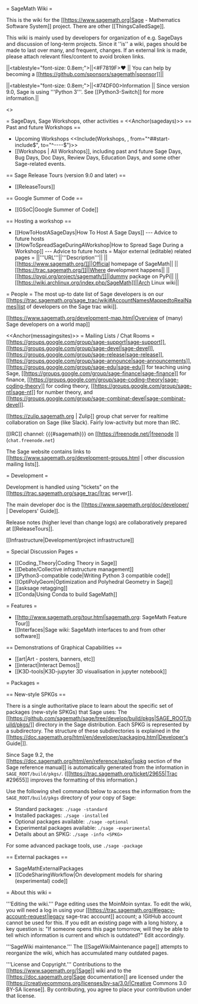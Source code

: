 = SageMath Wiki =

This is the wiki for the [[https://www.sagemath.org|Sage - Mathematics Software System]] project. There are other [[ThingsCalledSage]].

This wiki is mainly used by developers for organization of e.g. SageDays and discussion of long-term projects. Since it ''is'' a wiki, pages should be made to last over many, and frequent, changes. If an external link is made, please attach relevant files/content to avoid broken links.

||<tablestyle="font-size: 0.8em;">||<#F7819F>❤ || You can help by becoming a [[https://github.com/sponsors/sagemath|sponsor]]||


||<tablestyle="font-size: 0.8em;">||<#74DF00>Information || Since version 9.0, Sage is using '''Python 3'''. See [[Python3-Switch]] for more information.||

<<TableOfContents>>

= SageDays, Sage Workshops, other activities =
<<Anchor(sagedays)>>
== Past and future Workshops ==
 * Upcoming Workshops
 <<Include(Workshops, , from="^##start-include$", to="^----$")>>
 * [[Workshops | All Workshops]], including past and future Sage Days, Bug Days, Doc Days, Review Days, Education Days, and some other Sage-related events.

== Sage Release Tours (version 9.0 and later) ==

 * [[ReleaseTours]]

== Google Summer of Code ==

 * [[GSoC|Google Summer of Code]]

== Hosting a workshop ==
 * [[HowToHostASageDays|How To Host A Sage Days]] --- Advice to future hosts
 * [[HowToSpreadSageDuringAWorkshop|How to Spread Sage During a Workshop]] --- Advice to future hosts
= Major external (editable) related pages =
||'''URL'''||'''Description'''||
||[[https://www.sagemath.org/]]||Official homepage of SageMath||
||[[https://trac.sagemath.org/]]||Where development happens||
||[[https://pypi.org/project/sagemath/]]||dummy package on PyPi||
||[[https://wiki.archlinux.org/index.php/SageMath]]||Arch Linux wiki||


= People =
The most up-to date list of Sage developers is on our [[https://trac.sagemath.org/sage_trac/wiki#AccountNamesMappedtoRealNames|list of developers on the Sage trac wiki]].

[[https://www.sagemath.org/development-map.html|Overview of (many) Sage developers on a world map]]

<<Anchor(messagingsites)>>
= Mailing Lists / Chat Rooms =
[[https://groups.google.com/group/sage-support|sage-support]], [[https://groups.google.com/group/sage-devel|sage-devel]], [[https://groups.google.com/group/sage-release|sage-release]], [[https://groups.google.com/group/sage-announce|sage-announcements]], [[https://groups.google.com/group/sage-edu|sage-edu]] for teaching using Sage, [[https://groups.google.com/group/sage-finance|sage-finance]] for finance, [[https://groups.google.com/group/sage-coding-theory|sage-coding-theory]] for coding theory, [[https://groups.google.com/group/sage-nt|sage-nt]] for number theory, and [[https://groups.google.com/group/sage-combinat-devel|sage-combinat-devel]].

[[https://zulip.sagemath.org | Zulip]] group chat server for realtime collaboration on Sage (like Slack).  Fairly low-activity but more than IRC.

[[IRC]] channel: {{{#sagemath}}} on [[https://freenode.net/|freenode ]] (`chat.freenode.net`)

The Sage website contains links to [[https://www.sagemath.org/development-groups.html | other discussion mailing lists]].

= Development =

Development is handled using "tickets" on the [[https://trac.sagemath.org/sage_trac/|trac server]].

The main developer doc is the [[https://www.sagemath.org/doc/developer/ | Developers' Guide]].

Release notes (higher level than change logs) are collaboratively prepared at [[ReleaseTours]].

[[Infrastructure|Development/project infrastructure]]

= Special Discussion Pages =

 * [[Coding_Theory|Coding Theory in Sage]]
 * [[Debate/Collective infrastructure management]]
 * [[Python3-compatible code|Writing Python 3 compatible code]]
 * [[OptiPolyGeom|Optimization and Polyhedral Geometry in Sage]]
 * [[asksage retagging]]
 * [[Conda|Using Conda to build SageMath]]


= Features =

 * [[http://www.sagemath.org/tour.html|sagemath.org: SageMath Feature Tour]]
 * [[Interfaces|Sage wiki: SageMath interfaces to and from other software]]

== Demonstrations of Graphical Capabilities ==
 * [[art|Art - posters, banners, etc]]
 * [[interact|Interact Demos]]
 * [[K3D-tools|K3D-jupyter 3D visualisation in jupyter notebook]]

= Packages =

== New-style SPKGs ==

There is a single authoritative place to learn about the 
specific set of packages (new-style SPKGs) that Sage uses: The 
[[https://github.com/sagemath/sage/tree/develop/build/pkgs|SAGE_ROOT/build/pkgs/]] directory
in the Sage distribution.  Each SPKG is represented by a subdirectory. The structure
of these subdirectories is explained in 
the [[https://doc.sagemath.org/html/en/developer/packaging.html|Developer's Guide|]].

Since Sage 9.2, the [[https://doc.sagemath.org/html/en/reference/spkg/|spkg section of the Sage reference manual]] is automatically generated from the information in `SAGE_ROOT/build/pkgs/`. ([[https://trac.sagemath.org/ticket/29655|Trac #29655]] improves the formatting of this information.)

Use the following shell commands below to access the information from the `SAGE_ROOT/build/pkgs`
directory of your copy of Sage:

 * Standard packages: `./sage -standard`
 * Installed packages: `./sage -installed`
 * Optional packages available: `./sage -optional`
 * Experimental packages available: `./sage -experimental`
 * Details about an SPKG: `./sage -info <SPKG>`

For some advanced package tools, use `./sage -package`

== External packages ==

 * SageMathExternalPackages
 * [[CodeSharingWorkflow|On development models for sharing (experimental) code]]

= About this wiki =

'''Editing the wiki.''' Page editing uses the MoinMoin syntax. To edit the wiki, you will need a log in using your [[https://trac.sagemath.org/#legacy-account-request|legacy sage-trac account]] account; a !GitHub account cannot be used for this. If you edit an existing page with a long history, a key question is: "If someone opens this page tomorrow, will they be able to tell which information is current and which is outdated?" Edit accordingly.

'''SageWiki maintenance.''' The [[SageWikiMaintenance page]] attempts to reorganize the wiki, which has accumulated many outdated pages.

'''License and Copyright.''' Contributions to the [[https://www.sagemath.org/|Sage]] wiki and to the [[https://doc.sagemath.org|Sage documentation]] are licensed under the [[https://creativecommons.org/licenses/by-sa/3.0/|Creative Commons 3.0 BY-SA license]]. By contributing, you agree to place your contribution under that license.
